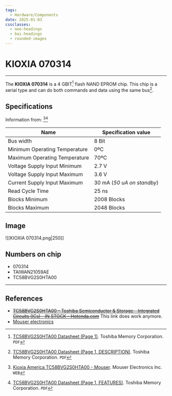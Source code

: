```yaml
---
tags:
  - Hardware/Components
date: 2025-01-03
cssclasses:
  - neo-headings
  - bai-headings
  - rounded-images
---
```

# KIOXIA 070314
***
The **KIOXIA 070314** is a 4 GBIT[^1] flash NAND EPROM chip. This chip is a serial type and can do both commands and data using the same bus[^2].

## Specifications
Information from: [^3][^4]

| Name                          | Specification value        |
| ----------------------------- | -------------------------- |
| Bus width                     | 8 Bit                      |
| Minimum Operating Temperature | 0ºC                        |
| Maximum Operating Temperature | 70ºC                       |
| Voltage Supply Input Minimum  | 2.7 V                      |
| Voltage Supply Input Maximum  | 3.6 V                      |
| Current Supply Input Maximum  | 30 mA (*50 uA on standby*) |
| Read Cycle Time               | 25 ns                      |
| Blocks Minimum                | 2008 Blocks                |
| Blocks Maximum                | 2048 Blocks                |

## Image
![[KIOXIA 070314.png|250]]
## Numbers on chip
- 070314
- TAIWAN21059AE
- TC58BVG2S0HTA00

***
## References
- ~~[TC58BVG2S0HTA00 - Toshiba Semiconductor & Storage - Integrated Circuits (ICs) - IN STOCK - Hotenda.com](https://www.hotenda.com/product-item/memory/TC58BVG2S0HTA00/H2637275.html)~~ This link does work anymore.
- [Mouser electronics](https://www.mouser.sg/ProductDetail/Kioxia-America/TC58BVG2S0HTA00?qs=Fobv33ltQGiB6oMswdpqEg%3D%3D)

[^1]: [TC58BVG2S0HTA00 Datasheet (Page 1)](https://www.mouser.sg/datasheet/2/1034/tosc_s_a0007398767_1-2295688.pdf). Toshiba Memory Corporation. `PDF`
[^2]: [TC58BVG2S0HTA00 Datasheet (Page 1, DESCRIPTION)](https://www.mouser.sg/datasheet/2/1034/tosc_s_a0007398767_1-2295688.pdf). Toshiba Memory Corporation. `PDF`
[^3]: [Kioxia America TC58BVG2S0HTA00 - Mouser](https://www.mouser.sg/ProductDetail/Kioxia-America/TC58BVG2S0HTA00?qs=Fobv33ltQGiB6oMswdpqEg%3D%3D). Mouser Electronics Inc. `WEB`
[^4]: [TC58BVG2S0HTA00 Datasheet (Page 1, FEATURES)](https://www.mouser.sg/datasheet/2/1034/tosc_s_a0007398767_1-2295688.pdf). Toshiba Memory Corporation. `PDF`
